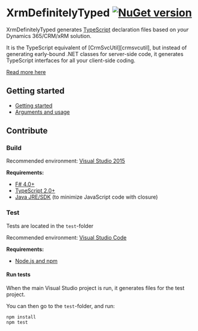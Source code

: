 # XrmDefinitelyTyped [![NuGet version](https://badge.fury.io/nu/Delegate.XrmDefinitelyTyped.svg)](https://badge.fury.io/nu/Delegate.XrmDefinitelyTyped)

XrmDefinitelyTyped generates [TypeScript](http://www.typescriptlang.org/) 
declaration files based on *your* Dynamics 365/CRM/xRM solution.

It is the TypeScript equivalent of [CrmSvcUtil][crmsvcutil], but instead of 
generating early-bound .NET classes for server-side code, it generates 
TypeScript interfaces for all your client-side coding.

[Read more here](http://delegateas.github.io/Delegate.XrmDefinitelyTyped/)


## Getting started

* [Getting started](http://delegateas.github.io/Delegate.XrmDefinitelyTyped/getting-started.html)
* [Arguments and usage](http://delegateas.github.io/Delegate.XrmDefinitelyTyped/tool-usage.html)


## Contribute


### Build

Recommended environment: [Visual Studio 2015](https://www.visualstudio.com/downloads/)

**Requirements:**

* [F# 4.0+](https://www.microsoft.com/en-us/download/details.aspx?id=48179)
* [TypeScript 2.0+](https://www.microsoft.com/en-us/download/details.aspx?id=48593)
* [Java JRE/SDK](http://www.oracle.com/technetwork/java/javase/downloads/jdk8-downloads-2133151.html) (to minimize JavaScript code with closure)


### Test

Tests are located in the `test`-folder

Recommended environment: [Visual Studio Code](https://code.visualstudio.com/)


**Requirements:**

* [Node.js and npm](https://nodejs.org/)

#### Run tests

When the main Visual Studio project is run, it generates files for the test project.

You can then go to the `test`-folder, and run:

    npm install
    npm test